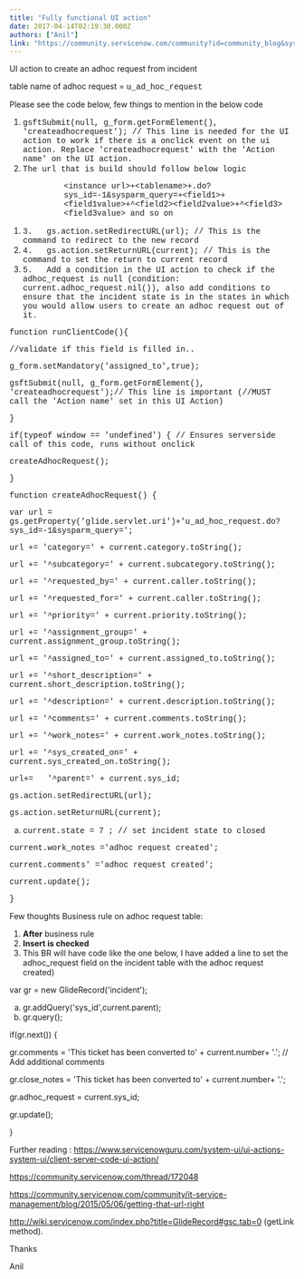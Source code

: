 ```yaml
---
title: "Fully functional UI action"
date: 2017-04-14T02:19:30.000Z
authors: ["Anil"]
link: "https://community.servicenow.com/community?id=community_blog&sys_id=8fcda2e9dbd0dbc01dcaf3231f96194a"
---
```

<p>UI action to create an adhoc request from incident</p><p>table name of adhoc request = <span style="font-family: 'Courier New';">u_ad_hoc_request</span></p><p>Please see the code below, few things to mention in the below code</p><ol style="list-style-type: decimal;"><li><span style="font-family: 'Courier New';">gsftSubmit(null, g_form.getFormElement(), 'createadhocrequest'); // This line is needed for the UI action to work if there is a onclick event on the ui action. Replace 'createadhocrequest' with the 'Action name' on the UI action.</span></li><li><span style="font-family: 'Courier New';">The url that is build should follow below logic</span></li></ol><p style="margin-left: 1.0in;"><span style="font-family: 'Courier New';">&lt;instance url&gt;+&lt;tablename&gt;+.do?sys_id=-1&amp;sysparm_query=+&lt;field1&gt;+&lt;field1value&gt;+^&lt;field2&gt;&lt;field2value&gt;+^&lt;field3&gt;&lt;field3value&gt; and so on</span></p><ol style="list-style-type: decimal;"><li><span style="font-family: 'Courier New';">3.   </span><span style="font-family: 'Courier New';">gs.action.setRedirectURL(url); // This is the command to redirect to the new record</span></li><li><span style="font-family: 'Courier New';">4.   </span><span style="font-family: 'Courier New';">gs.action.setReturnURL(current); // This is the command to set the return to current record</span></li><li><span style="font-family: 'Courier New';">5.   </span><span style="font-family: 'Courier New';">Add a condition in the UI action to check if the adhoc_request is null (condition: current.adhoc_request.nil()), also add conditions to ensure that the incident state is in the states in which you would allow users to create an adhoc request out of it.</span></li></ol><p></p><p><span style="font-family: 'Courier New';">function runClientCode(){</span></p><p><span style="font-family: 'Courier New';"> //validate if this field is filled in..</span></p><p><span style="font-family: 'Courier New';"> g_form.setMandatory('assigned_to',true);</span></p><p><span style="font-family: 'Courier New';"> gsftSubmit(null, g_form.getFormElement(), 'createadhocrequest');// This line is important (//MUST call the 'Action name' set in this UI Action)</span></p><p><span style="font-family: 'Courier New';">}</span></p><p><span style="font-family: 'Courier New';">if(typeof window == 'undefined') { // Ensures serverside call of this code, runs without onclick</span></p><p><span style="font-family: 'Courier New';"> createAdhocRequest();</span></p><p><span style="font-family: 'Courier New';">}</span></p><p><span style="font-family: 'Courier New';">function createAdhocRequest() {</span></p><p><span style="font-family: 'Courier New';"> var url = gs.getProperty('glide.servlet.uri')+'u_ad_hoc_request.do?sys_id=-1&amp;sysparm_query=';</span></p><p><span style="font-family: 'Courier New';"> url += 'category=' + current.category.toString();</span></p><p><span style="font-family: 'Courier New';"> url += '^subcategory=' + current.subcategory.toString();</span></p><p><span style="font-family: 'Courier New';"> url += '^requested_by=' + current.caller.toString();</span></p><p><span style="font-family: 'Courier New';"> url += '^requested_for=' + current.caller.toString();</span></p><p><span style="font-family: 'Courier New';"> url += '^priority=' + current.priority.toString();</span></p><p><span style="font-family: 'Courier New';"> url += '^assignment_group=' + current.assignment_group.toString();</span></p><p><span style="font-family: 'Courier New';"> url += '^assigned_to=' + current.assigned_to.toString();</span></p><p><span style="font-family: 'Courier New';"> url += '^short_description=' + current.short_description.toString();</span></p><p><span style="font-family: 'Courier New';"> url += '^description=' + current.description.toString();</span></p><p><span style="font-family: 'Courier New';"> url += '^comments=' + current.comments.toString();</span></p><p><span style="font-family: 'Courier New';"> url += '^work_notes=' + current.work_notes.toString();</span></p><p><span style="font-family: 'Courier New';"> url += '^sys_created_on=' + current.sys_created_on.toString();</span></p><p><span style="font-family: 'Courier New';"> url+=   '^parent=' + current.sys_id;</span></p><p><span style="font-family: 'Courier New';"> gs.action.setRedirectURL(url);</span></p><p><span style="font-family: 'Courier New';"> gs.action.setReturnURL(current);</span></p><ol style="list-style-type: lower-alpha;"><li><span style="font-family: 'Courier New';">current.state = 7 ; // set incident state to closed</span></li></ol><p><span style="font-family: 'Courier New';"> current.work_notes ='adhoc request created';</span></p><p><span style="font-family: 'Courier New';"> current.comments' ='adhoc request created';</span></p><p><span style="font-family: 'Courier New';"> current.update();</span></p><p><span style="font-family: 'Courier New';">}</span></p><p></p><p></p><p>Few thoughts Business rule on adhoc request table:</p><ol style="list-style-type: decimal;"><li><strong>After</strong> business rule</li><li><strong>Insert is checked</strong></li><li>This BR will have code like the one below, I have added a line to set the adhoc_request field on the incident table with the adhoc request created)</li></ol><p></p><p>var gr = new GlideRecord('incident');</p><ol style="list-style-type: lower-alpha;"><li>gr.addQuery('sys_id',current.parent);</li><li>gr.query();</li></ol><p>if(gr.next()) {</p><p> gr.comments = 'This ticket has been converted to' + current.number+ '.'; // Add additional comments</p><p> gr.close_notes = 'This ticket has been converted to' + current.number+ '.';</p><p> gr.adhoc_request = current.sys_id; </p><p> gr.update();</p><p>}</p><p></p><p></p><p>Further reading : <a title="ww.servicenowguru.com/system-ui/ui-actions-system-ui/client-server-code-ui-action/" href="https://www.servicenowguru.com/system-ui/ui-actions-system-ui/client-server-code-ui-action/">https://www.servicenowguru.com/system-ui/ui-actions-system-ui/client-server-code-ui-action/</a></p><p><a title="" _jive_internal="true" href="/community?id=community_question&sys_id=5d46cba1db1cdbc01dcaf3231f9619aa">https://community.servicenow.com/thread/172048</a></p><p><a title="" _jive_internal="true" href="/community/it-service-management/blog/2015/05/06/getting-that-url-right">https://community.servicenow.com/community/it-service-management/blog/2015/05/06/getting-that-url-right</a></p><p><a title="ki.servicenow.com/index.php?title=GlideRecord#gsc.tab=0" href="http://wiki.servicenow.com/index.php?title=GlideRecord#gsc.tab=0">http://wiki.servicenow.com/index.php?title=GlideRecord#gsc.tab=0</a> (getLink method).</p><p></p><p></p><p>Thanks</p><p>Anil</p>
